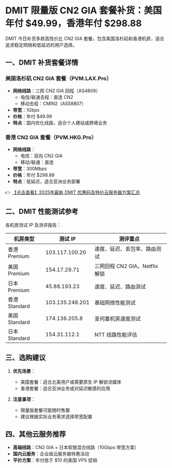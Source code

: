 # DMIT 限量版 CN2 GIA 套餐补货：美国年付 $49.99，香港年付 $298.88

DMIT 今日补货多款高性价比 CN2 GIA 套餐，包含美国洛杉矶和香港机房，适合追求稳定网络和低延迟的用户选择。

## 一、DMIT 补货套餐详情

### 美国洛杉矶 CN2 GIA 套餐（PVM.LAX.Pro）
- **网络线路**：三网 CN2 GIA 回程（AS4809）
  - 电信/联通去程：直连 CN2
  - 移动去程：CMIN2（AS58807）
- **带宽**：1Gbps
- **价格**：年付 $49.99
- **特点**：国内优化线路，适合个人建站或跨境业务

### 香港 CN2 GIA 套餐（PVM.HKG.Pro）
- **网络线路**：
  - 电信：双向 CN2 GIA
  - 移动/联通：直连
- **带宽**：300Mbps
- **价格**：年付 $298.88
- **特点**：低延迟，适合亚洲业务部署

👉 [【点击查看】2025年最新 DMIT 优惠码及特价云服务器方案汇总](https://bit.ly/dmit_coupon)

## 二、DMIT 性能测试参考

各机房测试 IP 及测评报告：

| 机房类型       | 测试 IP         | 测评重点                     |
|----------------|-----------------|------------------------------|
| 香港 Premium   | 103.117.100.20  | 速度、延迟、丢包率、路由测试 |
| 美国 Premium   | 154.17.29.71    | 三网回程 CN2 GIA，Netflix 解锁 |
| 日本 Premium   | 45.88.193.23    | 速度、延迟、路由测试         |
| 香港 Standard  | 103.135.248.201 | 基础网络性能测试             |
| 美国 Standard  | 174.136.205.8   | 圣何塞机房速度测试           |
| 日本 Standard  | 154.31.112.1    | NTT 线路性能评估             |

## 三、选购建议

1. **优先场景**：
   - 美国套餐：适合北美用户或需要原生 IP 解锁流媒体
   - 香港套餐：适合亚洲业务或对延迟敏感的应用

2. **注意事项**：
   - 限量版套餐可能随时售罄
   - 建议根据实际业务需求选择带宽配置

## 四、其他云服务推荐

- **高端线路**：CN2 GIA + 日本软银混合线路（10Gbps 带宽方案）
- **国内云服务**：企业级云服务器特惠活动
- **平价方案**：年付低于 $10 的美国 VPS 促销